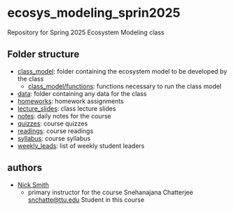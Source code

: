 # ecosys_modeling_sprin2025
Repository for Spring 2025 Ecosystem Modeling class

## Folder structure
- [class_model](class_model): folder containing the ecosystem model to be developed by the class
	- [class_model/functions](class_model/functions): functions necessary to run the class model
- [data](data): folder containing any data for the class
- [homeworks](homeworks): homework assignments
- [lecture_slides](lecture_slides): class lecture slides
- [notes](notes): daily notes for the course
- [quizzes](quizzes): course quizzes
- [readings](readings): course readings
- [syllabus](syllabus): course syllabus
- [weekly_leads](weekly_leads): list of weekly student leaders

## authors
- [Nick Smith](mailto:nick.smith@ttu.edu)
	- primary instructor for the course
Snehanajana Chatterjee
snchatte@ttu.edu
Student in this course
